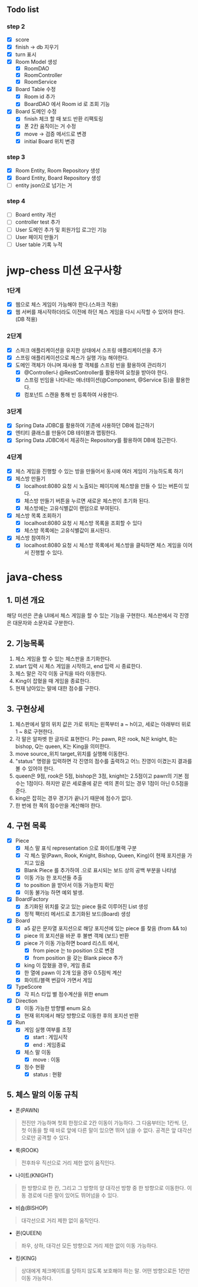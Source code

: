 ## Todo list
### step 2
- [x] score
- [x] finish -> db 지우기
- [x] turn 표시
- [x] Room Model 생성 
    - [x] RoomDAO
    - [x] RoomController
    - [x] RoomService
- [x] Board Table 수정
    - [x] Room id 추가
    - [x] BoardDAO 에서 Room id 로 조회 기능
- [x] Board 도메인 수정
    - [x] finish 체크 할 때 보드 반환 리팩토링
    - [x] 폰 2칸 움직이는 거 수정
    - [x] move -> 검증 메서드로 변경
    - [x] initial Board 위치 변경
### step 3
- [x] Room Entity, Room Repository 생성
- [x] Board Entity, Board Repository 생성
- [ ] entity json으로 넘기는 거

### step 4
- [ ] Board entity 개선
- [ ] controller test 추가
- [ ] User 도메인 추가 및 회원가입 로그인 기능
- [ ] User 페이지 만들기
- [ ] User table 기록 누적

# jwp-chess 미션 요구사항
### 1단계
- [x] 웹으로 체스 게임이 가능해야 한다.(스파크 적용)
- [x] 웹 서버를 재시작하더라도 이전에 하던 체스 게임을 다시 시작할 수 있어야 한다.(DB 적용)

### 2단계
- [x] 스파크 애플리케이션을 유지한 상태에서 스프링 애플리케이션을 추가
- [x] 스프링 애플리케이션으로 체스가 실행 가능 해야한다.
- [x] 도메인 객체가 아니며 재사용 할 객체를 스프링 빈을 활용하여 관리하기
    - [x] @Controller나 @RestController를 활용하여 요청을 받아야 한다.
    - [x] 스프링 빈임을 나타내는 애너테이션(@Component, @Service 등)을 활용한다.
    - [x] 컴포넌트 스캔을 통해 빈 등록하여 사용한다.

### 3단계
- [x] Spring Data JDBC를 활용하여 기존에 사용하던 DB에 접근하기
- [x] 엔티티 클래스를 만들어 DB 테이블과 맵핑한다.
- [x] Spring Data JDBC에서 제공하는 Repository를 활용하여 DB에 접근한다.

### 4단계
- [x] 체스 게임을 진행할 수 있는 방을 만들어서 동시에 여러 게임이 가능하도록 하기
- [x] 체스방 만들기
    - [x] localhost:8080 요청 시 노출되는 페이지에 체스방을 만들 수 있는 버튼이 있다.    
    - [x] 체스방 만들기 버튼을 누르면 새로운 체스판이 초기화 된다.
    - [x] 체스방에는 고유식별값이 랜덤으로 부여된다.
- [x] 체스방 목록 조회하기
    - [x] localhost:8080 요청 시 체스방 목록을 조회할 수 있다
    - [x] 체스방 목록에는 고유식별값이 표시된다.
- [x] 체스방 참여하기
    - [x] localhost:8080 요청 시 체스방 목록에서 체스방을 클릭하면 체스 게임을 이어서 진행할 수 있다.

# java-chess

## 1. 미션 개요
해당 미션은 콘솔 UI에서 체스 게임을 할 수 있는 기능을 구현한다. 체스판에서 각 진영은 대문자와 소문자로 구분한다.

## 2. 기능목록
1. 체스 게임을 할 수 있는 체스판을 초기화한다.
2. start 입력 시 체스 게임을 시작하고, end 입력 시 종료한다.
3. 체스 말은 각각 이동 규칙을 따라 이동한다.
4. King이 잡혔을 때 게임을 종료한다.
5. 현재 남아있는 말에 대한 점수를 구한다.


## 3. 구현상세
1. 체스판에서 말의 위치 값은 가로 위치는 왼쪽부터 a ~ h이고, 세로는 아래부터 위로 1 ~ 8로 구현한다.
2. 각 말은 알파벳 한 글자로 표현한다. P는 pawn, R은 rook, N은 knight, B는 bishop, Q는 queen, K는 King을 의미한다.
3. move source_위치 target_위치를 실행해 이동한다.
4. "status" 명령을 입력하면 각 진영의 점수를 출력하고 어느 진영이 이겼는지 결과를 볼 수 있어야 한다.
5. queen은 9점, rook은 5점, bishop은 3점, knight는 2.5점이고 pawn의 기본 점수는 1점이다. 
하지만 같은 세로줄에 같은 색의 폰이 있는 경우 1점이 아닌 0.5점을 준다.
6. king은 잡히는 경우 경기가 끝나기 때문에 점수가 없다.
7. 한 번에 한 쪽의 점수만을 계산해야 한다.

## 4. 구현 목록
- [x] Piece
    - [x] 체스 말 표식 representation 으로 화이트/블랙 구분
    - [x] 각 체스 말(Pawn, Rook, Knight, Bishop, Queen, King)이 현재 포지션을 가지고 있음
    - [x] Blank Piece 를 추가하여 .으로 표시되는 보드 상의 공백 부분을 나타냄
    - [x] 이동 가능 한 포지션들 추출
    - [x] to position 을 받아서 이동 가능한지 확인
    - [x] 이동 불가능 하면 예외 발생.
- [x] BoardFactory
    - [x] 초기화된 위치를 갖고 있는 piece 들로 이루어진 List 생성
    - [x] 정적 팩터리 메서드로 초기화된 보드(Board) 생성
- [x] Board
    - [x] a5 같은 문자열 포지션으로 해당 포지션에 있는 piece 를 찾음 (from && to)
    - [x] piece 의 포지션을 바꾼 후 불변 객체 (보드) 반환
    - [x] piece 가 이동 가능하면 board 리스트 에서, 
        - [x] from piece 는 to position 으로 변경
        - [x] from position 을 갖는 Blank piece 추가
    - [x] king 이 잡혔을 경우, 게임 종료
    - [x] 한 열에 pawn 이 2개 있을 경우 0.5점씩 계산
    - [x] 화이트/블랙 번갈아 가면서 게임
- [x] TypeScore
    - [x] 각 피스 타입 별 점수계산을 위한 enum
- [x] Direction
    - [x] 이동 가능한 방향별 enum 요소
    - [x] 현재 위치에서 해당 방향으로 이동한 후의 포지션 반환
- [x] Run
    - [x] 게임 실행 여부를 조정
        - [x] start : 게임시작
        - [x] end : 게임종료
    - [x] 체스 말 이동
        - [x] move : 이동
    - [x] 점수 현황
        - [x] status : 현황

## 5. 체스 말의 이동 규칙
* 폰(PAWN)
> 전진만 가능하며 첫회 한정으로 2칸 이동이 가능하다. 
> 그 다음부터는 1칸씩. 단, 첫 이동을 할 때 바로 앞에 다른 말이 있으면 뛰어 넘을 수 없다. 
> 공격은 앞 대각선으로만 공격할 수 있다.

* 룩(ROOK)
> 전후좌우 직선으로 거리 제한 없이 움직인다.

* 나이트(KNIGHT)
> 한 방향으로 한 칸, 그리고 그 방향의 양 대각선 방향 중 한 방향으로 이동한다. 
> 이동 경로에 다른 말이 있어도 뛰어넘을 수 있다.

* 비숍(BISHOP)
> 대각선으로 거리 제한 없이 움직인다.

* 퀸(QUEEN)
> 좌우, 상하, 대각선 모든 방향으로 거리 제한 없이 이동 가능하다.

* 킹(KING)
> 상대에게 체크메이트를 당하지 않도록 보호해야 하는 말. 
> 어떤 방향으로든 1칸만 이동 가능하다.
